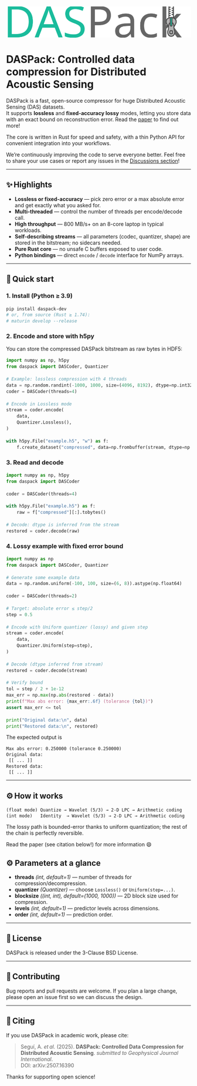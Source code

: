 <p align="center">
  <img src="docs/assets/logo.svg" alt="DASPack Logo" />
</p>

# DASPack: Controlled data compression for Distributed Acoustic Sensing

DASPack is a fast, open-source compressor for huge Distributed Acoustic Sensing (DAS) datasets.  
It supports **lossless** and **fixed-accuracy lossy** modes, letting you store data with an exact bound on reconstruction error. Read the [paper](https://arxiv.org/abs/2507.16390) to find out more!

The core is written in Rust for speed and safety, with a thin Python API for convenient integration into your workflows.

We’re continuously improving the code to serve everyone better. Feel free to share your use cases or report any issues in the [Discussions section](https://github.com/asleix/daspack/discussions)!

---

## ✨ Highlights

- **Lossless or fixed-accuracy** — pick zero error or a max absolute error and get exactly what you asked for.
- **Multi-threaded** — control the number of threads per encode/decode call.
- **High throughput** — 800 MB/s+ on an 8-core laptop in typical workloads.
- **Self-describing streams** — all parameters (codec, quantizer, shape) are stored in the bitstream; no sidecars needed.
- **Pure Rust core** — no unsafe C buffers exposed to user code.
- **Python bindings** — direct `encode` / `decode` interface for NumPy arrays.

---

## 🚀 Quick start

### 1. Install (Python ≥ 3.9)

```bash
pip install daspack-dev
# or, from source (Rust ≥ 1.74):
# maturin develop --release
```

### 2. Encode and store with h5py

You can store the compressed DASPack bitstream as raw bytes in HDF5:

```python
import numpy as np, h5py
from daspack import DASCoder, Quantizer

# Example: lossless compression with 4 threads
data = np.random.randint(-1000, 1000, size=(4096, 8192), dtype=np.int32)
coder = DASCoder(threads=4)

# Encode in Lossless mode
stream = coder.encode(
    data,
    Quantizer.Lossless(),
)

with h5py.File("example.h5", "w") as f:
    f.create_dataset("compressed", data=np.frombuffer(stream, dtype=np.uint8))
```

### 3. Read and decode

```python
import numpy as np, h5py
from daspack import DASCoder

coder = DASCoder(threads=4)

with h5py.File("example.h5") as f:
    raw = f["compressed"][:].tobytes()

# Decode: dtype is inferred from the stream
restored = coder.decode(raw)
```


### 4. Lossy example with fixed error bound

```python
import numpy as np
from daspack import DASCoder, Quantizer

# Generate some example data
data = np.random.uniform(-100, 100, size=(6, 8)).astype(np.float64)

coder = DASCoder(threads=2)

# Target: absolute error ≤ step/2
step = 0.5

# Encode with Uniform quantizer (lossy) and given step
stream = coder.encode(
    data,
    Quantizer.Uniform(step=step),
)

# Decode (dtype inferred from stream)
restored = coder.decode(stream)

# Verify bound
tol = step / 2 + 1e-12
max_err = np.max(np.abs(restored - data))
print(f"Max abs error: {max_err:.6f} (tolerance {tol})")
assert max_err <= tol

print("Original data:\n", data)
print("Restored data:\n", restored)
```

The expected output is
```
Max abs error: 0.250000 (tolerance 0.250000)
Original data:
 [[ ... ]]
Restored data:
 [[ ... ]]
```

---


## ⚙️ How it works

```
(float mode) Quantize → Wavelet (5/3) → 2-D LPC → Arithmetic coding
(int mode)   Identity  → Wavelet (5/3) → 2-D LPC → Arithmetic coding
```
The lossy path is bounded-error thanks to uniform quantization; the rest of the chain is perfectly reversible.

Read the paper (see citation below!) for more information 😄

## ⚙️ Parameters at a glance

- **threads** *(int, default=1)* — number of threads for compression/decompression.
- **quantizer** *(Quantizer)* — choose `Lossless()` or `Uniform(step=...)`.
- **blocksize** *((int, int), default=(1000, 1000))* — 2D block size used for compression.
- **levels** *(int, default=1)* — predictor levels across dimensions.
- **order** *(int, default=1)* — prediction order.



---

## 📄 License

DASPack is released under the 3-Clause BSD License.

---

## 🤝 Contributing

Bug reports and pull requests are welcome.
If you plan a large change, please open an issue first so we can discuss the design.

---

## 📣 Citing

If you use DASPack in academic work, please cite:

> Seguí, A. *et al.* (2025). **DASPack: Controlled Data Compression for Distributed Acoustic Sensing**. *submitted to Geophysical Journal International*.\
> DOI: arXiv:2507.16390

Thanks for supporting open science!

